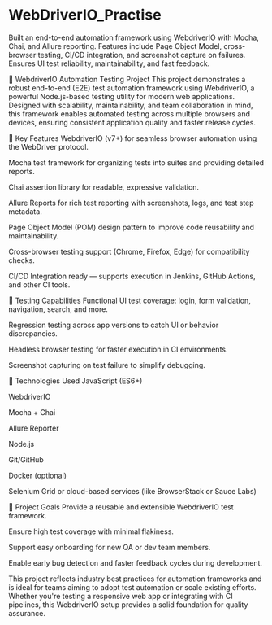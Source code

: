 # WebDriverIO_Practise
Built an end-to-end automation framework using WebdriverIO with Mocha, Chai, and Allure reporting. Features include Page Object Model, cross-browser testing, CI/CD integration, and screenshot capture on failures. Ensures UI test reliability, maintainability, and fast feedback.

📌 WebdriverIO Automation Testing Project
This project demonstrates a robust end-to-end (E2E) test automation framework using WebdriverIO, a powerful Node.js-based testing utility for modern web applications. Designed with scalability, maintainability, and team collaboration in mind, this framework enables automated testing across multiple browsers and devices, ensuring consistent application quality and faster release cycles.

🔧 Key Features
WebdriverIO (v7+) for seamless browser automation using the WebDriver protocol.

Mocha test framework for organizing tests into suites and providing detailed reports.

Chai assertion library for readable, expressive validation.

Allure Reports for rich test reporting with screenshots, logs, and test step metadata.

Page Object Model (POM) design pattern to improve code reusability and maintainability.

Cross-browser testing support (Chrome, Firefox, Edge) for compatibility checks.

CI/CD Integration ready — supports execution in Jenkins, GitHub Actions, and other CI tools.

🧪 Testing Capabilities
Functional UI test coverage: login, form validation, navigation, search, and more.

Regression testing across app versions to catch UI or behavior discrepancies.

Headless browser testing for faster execution in CI environments.

Screenshot capturing on test failure to simplify debugging.

🚀 Technologies Used
JavaScript (ES6+)

WebdriverIO

Mocha + Chai

Allure Reporter

Node.js

Git/GitHub

Docker (optional)

Selenium Grid or cloud-based services (like BrowserStack or Sauce Labs)

🎯 Project Goals
Provide a reusable and extensible WebdriverIO test framework.

Ensure high test coverage with minimal flakiness.

Support easy onboarding for new QA or dev team members.

Enable early bug detection and faster feedback cycles during development.

This project reflects industry best practices for automation frameworks and is ideal for teams aiming to adopt test automation or scale existing efforts. Whether you're testing a responsive web app or integrating with CI pipelines, this WebdriverIO setup provides a solid foundation for quality assurance.

